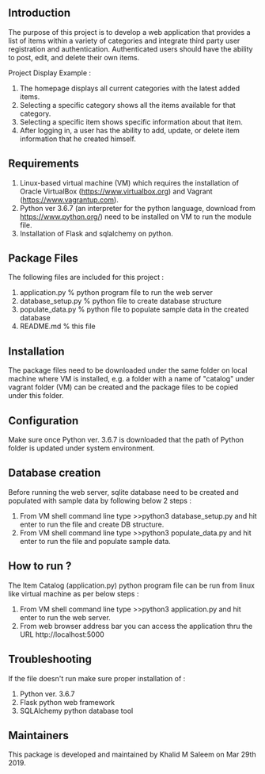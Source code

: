 Introduction
------------
The purpose of this project is to develop a web application that provides a list of items within a variety of categories and integrate third party user registration and authentication. Authenticated users should have the ability to post, edit, and delete their own items.

Project Display Example :

1. The homepage displays all current categories with the latest added items.
2. Selecting a specific category shows all the items available for that category.
3. Selecting a specific item shows specific information about that item.
4. After logging in, a user has the ability to add, update, or delete item information that he created himself.

Requirements
------------
1. Linux-based virtual machine (VM) which requires the installation of Oracle VirtualBox (https://www.virtualbox.org) and Vagrant (https://www.vagrantup.com).
2. Python ver 3.6.7 (an interpreter for the python language, download from https://www.python.org/) need to be installed on VM to run the module file. 
3. Installation of Flask and sqlalchemy on python.


Package Files
-------------
The following files are included for this project :

1. application.py	% python program file to run the web server
2. database_setup.py	% python file to create database structure
3. populate_data.py	% python file to populate sample data in the created database
4. README.md		% this file


Installation
------------
The package files need to be downloaded under the same folder on local machine where VM is installed, e.g. a folder with a name of "catalog" under vagrant folder (VM) can be created and the package files to be copied under this folder.


Configuration
-------------
Make sure once Python ver. 3.6.7 is downloaded that the path of Python folder is updated under system environment.


Database creation
-----------------
Before running the web server, sqlite database need to be created and populated with sample data by following below 2 steps :

1. From VM shell command line type >>python3 database_setup.py and hit enter to run the file and create DB structure.
2. From VM shell command line type >>python3 populate_data.py and hit enter to run the file and populate sample data.


How to run ?
-----------------
The Item Catalog (application.py) python program file can be run from linux like virtual machine as per below steps :

1. From VM shell command line type >>python3 application.py and hit enter to run the web server.
2. From web browser address bar you can access the application thru the URL http://localhost:5000


Troubleshooting
---------------------
If the file doesn't run make sure proper installation of :

1. Python ver. 3.6.7
2. Flask python web framework
3. SQLAlchemy python database tool

Maintainers
---------------
This package is developed and maintained by Khalid M Saleem on Mar 29th 2019.

